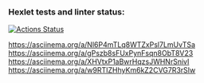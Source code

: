 ### Hexlet tests and linter status:
[![Actions Status](https://github.com/mikerockin/python-project-lvl1/workflows/hexlet-check/badge.svg)](https://github.com/mikerockin/python-project-lvl1/actions)

https://asciinema.org/a/Nl6P4mTLq8WTZxPsl7LmUvTSa
https://asciinema.org/a/gPszb8sFUxPynFsqn8ObT8V23
https://asciinema.org/a/XHVtxP1aBwrHqzsJWHNrSnivI
https://asciinema.org/a/w9RTIZHhyKm6kZ2CVG7R3rSIw
